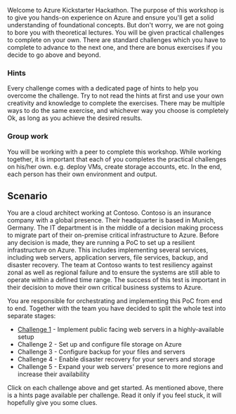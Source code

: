 Welcome to Azure Kickstarter Hackathon. The purpose of this workshop is to give you hands-on experience on Azure and ensure you'll get a solid understanding of foundational concepts. But don't worry, we are not going to bore you with theoretical lectures. You will be given practical challenges to complete on your own. There are standard challenges which you have to complete to advance to the next one, and there are bonus exercises if you decide to go above and beyond. 

### Hints
Every challenge comes with a dedicated page of hints to help you overcome the challenge. Try to not read the hints at first and use your own creativity and knowledge to complete the exercises. There may be multiple ways to do the same exercise, and whichever way you choose is completely Ok, as long as you achieve the desired results.

### Group work
You will be working with a peer to complete this workshop. While working together, it is important that each of you completes the practical challenges on his/her own. e.g. deploy VMs, create storage accounts, etc. In the end, each person has their own environment and output.

## Scenario
You are a cloud architect working at Contoso. Contoso is an insurance company with a global presence. Their headquarter is based in Munich, Germany. The IT department is in the middle of a decision making process to migrate part of their on-premise critical infrastructure to Azure. Before any decision is made, they are running a PoC to set up a resilient infrastructure on Azure. This includes implementing several services, including web servers, application servers, file services, backup, and disaster recovery. The team at Contoso wants to test resiliency against zonal as well as regional failure and to ensure the systems are still able to operate within a defined time range. The success of this test is important in their decision to move their own critical business systems to Azure.

You are responsible for orchestrating and implementing this PoC from end to end. Together with the team you have decided to split the whole test into separate stages:

- [Challenge 1](/Challenges/Challenge1.md) - Implement public facing web servers in a highly-available setup
- Challenge 2 - Set up and configure file storage on Azure
- Challenge 3 - Configure backup for your files and servers
- Challenge 4 - Enable disaster recovery for your servers and storage
- Challenge 5 - Expand your web servers' presence to more regions and increase their availability

Click on each challenge above and get started. As mentioned above, there is a hints page available per challenge. Read it only if you feel stuck, it will hopefully give you some clues.
